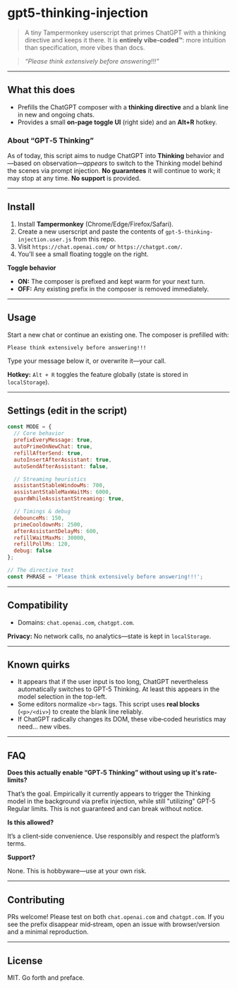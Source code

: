 # gpt5-thinking-injection


> A tiny Tampermonkey userscript that primes ChatGPT with a thinking directive and keeps it there. It is **entirely vibe‑coded™**: more intuition than specification, more vibes than docs.

> *“Please think extensively before answering!!!”*

---

## What this does

* Prefills the ChatGPT composer with a **thinking directive** and a blank line in new and ongoing chats.
* Provides a small **on‑page toggle UI** (right side) and an **Alt+R** hotkey.


### About “GPT‑5 Thinking”

As of today, this script aims to nudge ChatGPT into **Thinking** behavior and—based on observation—*appears* to switch to the Thinking model behind the scenes via prompt injection. **No guarantees** it will continue to work; it may stop at any time. **No support** is provided.

---

## Install

1. Install **Tampermonkey** (Chrome/Edge/Firefox/Safari).
2. Create a new userscript and paste the contents of `gpt-5-thinking-injection.user.js` from this repo.
3. Visit `https://chat.openai.com/` or `https://chatgpt.com/`.
4. You’ll see a small floating toggle on the right.

**Toggle behavior**

* **ON:** The composer is prefixed and kept warm for your next turn.
* **OFF:** Any existing prefix in the composer is removed immediately.

---

## Usage

Start a new chat or continue an existing one. The composer is prefilled with:

```
Please think extensively before answering!!!

```

Type your message below it, or overwrite it—your call.

**Hotkey:** `Alt + R` toggles the feature globally (state is stored in `localStorage`).

---

## Settings (edit in the script)

```js
const MODE = {
  // Core behavior
  prefixEveryMessage: true,
  autoPrimeOnNewChat: true,
  refillAfterSend: true,
  autoInsertAfterAssistant: true,
  autoSendAfterAssistant: false,

  // Streaming heuristics
  assistantStableWindowMs: 700,
  assistantStableMaxWaitMs: 6000,
  guardWhileAssistantStreaming: true,

  // Timings & debug
  debounceMs: 150,
  primeCooldownMs: 2500,
  afterAssistantDelayMs: 600,
  refillWaitMaxMs: 30000,
  refillPollMs: 120,
  debug: false
};

// The directive text
const PHRASE = 'Please think extensively before answering!!!';
```

---

## Compatibility

* Domains: `chat.openai.com`, `chatgpt.com`.

**Privacy:** No network calls, no analytics—state is kept in `localStorage`.

---

## Known quirks

* It appears that if the user input is too long, ChatGPT nevertheless automatically switches to GPT-5 Thinking. At least this appears in the model selection in the top-left.
* Some editors normalize `<br>` tags. This script uses **real blocks** (`<p>/<div>`) to create the blank line reliably.
* If ChatGPT radically changes its DOM, these vibe‑coded heuristics may need… new vibes.

---

## FAQ

**Does this actually enable “GPT‑5 Thinking” without using up it's rate-limits?**

That’s the goal. Empirically it currently appears to trigger the Thinking model in the background via prefix injection, while still "utilizing" GPT-5 Regular limits. This is not guaranteed and can break without notice.


**Is this allowed?**

It’s a client‑side convenience. Use responsibly and respect the platform’s terms.

**Support?**

None. This is hobbyware—use at your own risk.

---

## Contributing

PRs welcome! Please test on both `chat.openai.com` and `chatgpt.com`. If you see the prefix disappear mid‑stream, open an issue with browser/version and a minimal reproduction.

---

## License

MIT. Go forth and preface.
